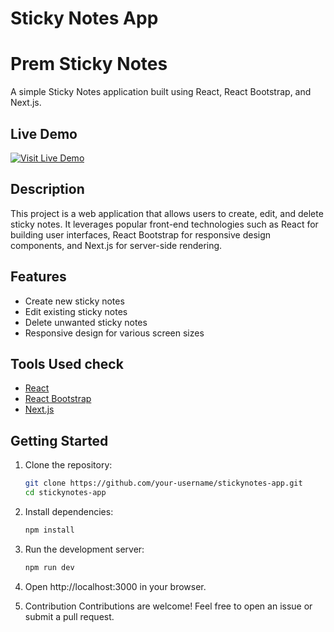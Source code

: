 # Sticky Notes App



# Prem Sticky Notes

A simple Sticky Notes application built using React, React Bootstrap, and Next.js.

## Live Demo

[![Visit Live Demo](https://img.shields.io/badge/Visit-Live%20Demo-green)](https://vajja-premsai.github.io/Prem_stickey_notes/)


## Description

This project is a web application that allows users to create, edit, and delete sticky notes. It leverages popular front-end technologies such as React for building user interfaces, React Bootstrap for responsive design components, and Next.js for server-side rendering.

## Features

- Create new sticky notes
- Edit existing sticky notes
- Delete unwanted sticky notes
- Responsive design for various screen sizes

## Tools Used check

- [React](https://reactjs.org/)
- [React Bootstrap](https://react-bootstrap.github.io/)
- [Next.js](https://nextjs.org/)

## Getting Started

1. Clone the repository:

   ```bash
   git clone https://github.com/your-username/stickynotes-app.git
   cd stickynotes-app
2. Install dependencies:
   ```bash 
   npm install
3. Run the development server:
   ```bash
   npm run dev
4. Open http://localhost:3000 in your browser.  

5. Contribution
Contributions are welcome! Feel free to open an issue or submit a pull request. 
    
